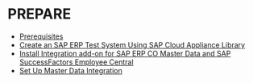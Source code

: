 # PREPARE

* [Prerequisites](../setup/mission-prerequisites/README.md)
* [Create an SAP ERP Test System Using SAP Cloud Appliance Library](../setup/cal-system/README.md)
* [Install Integration add-on for SAP ERP CO Master Data and SAP SuccessFactors Employee Central](../setup/install-addon/README.md)
* [Set Up Master Data Integration](../setup/mdi/README.md)

